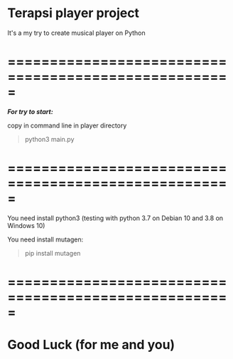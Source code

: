 # Terapsi player project

It's a my try to create musical player on Python

# =====================================================

***For try to start:***

copy in command line in player directory

>python3 main.py
  
# =====================================================

You need install python3 (testing with python 3.7 on Debian 10 and 3.8 on Windows 10)

You need install mutagen:

>pip install mutagen

# =====================================================

# Good Luck (for me and you)
